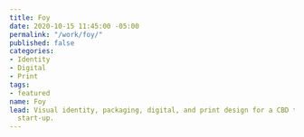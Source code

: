 ```yaml
---
title: Foy
date: 2020-10-15 11:45:00 -05:00
permalink: "/work/foy/"
published: false
categories:
- Identity
- Digital
- Print
tags:
- featured
name: Foy
lead: Visual identity, packaging, digital, and print design for a CBD therapeutics
  start-up.
---
```


